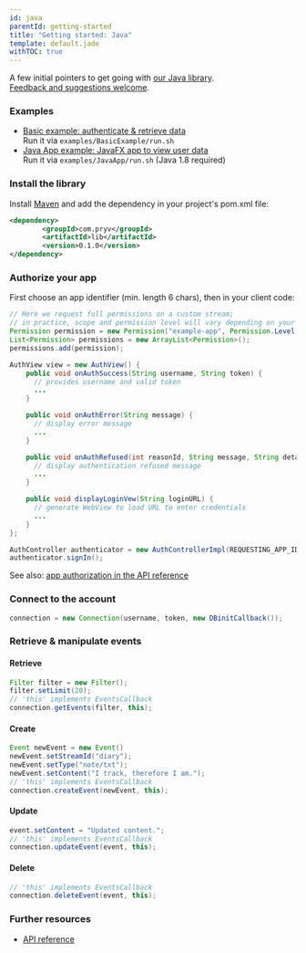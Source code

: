 ```yaml
---
id: java
parentId: getting-started
title: "Getting started: Java"
template: default.jade
withTOC: true
---
```


A few initial pointers to get going with [our Java library](https://github.com/pryv/lib-java).<br>
[Feedback and suggestions welcome](http://github.com/pryv/dev-site/issues).


### Examples

- [Basic example: authenticate & retrieve data](https://github.com/pryv/lib-java/blob/master/examples/BasicExample/src/main/java/BasicExample.java#L32)<br>
  Run it via `examples/BasicExample/run.sh`
- [Java App example: JavaFX app to view user data](https://github.com/pryv/lib-java/blob/master/examples/JavaApp/src/main/java/com/pryv/ExampleApp.java#L47)<br>
  Run it via `examples/JavaApp/run.sh` (Java 1.8 required)


### Install the library

Install [Maven](http://books.sonatype.com/mvnref-book/reference/installation-sect-maven-install.html) and add the dependency in your project's pom.xml file:

```xml
<dependency>
        <groupId>com.pryv</groupId>
        <artifactId>lib</artifactId>
        <version>0.1.0</version>
</dependency>
```


### Authorize your app

First choose an app identifier (min. length 6 chars), then in your client code:

```java
// Here we request full permissions on a custom stream;
// in practice, scope and permission level will vary depending on your needs
Permission permission = new Permission("example-app", Permission.Level.manage, "Example App");
List<Permission> permissions = new ArrayList<Permission>();
permissions.add(permission);

AuthView view = new AuthView() {
	public void onAuthSuccess(String username, String token) {
      // provides username and valid token
      ...
    }

    public void onAuthError(String message) {
      // display error message
      ...
    }

    public void onAuthRefused(int reasonId, String message, String detail) {
  	  // display authentication refused message
  	  ...
    }

    public void displayLoginVew(String loginURL) {
      // generate WebView to load URL to enter credentials
      ...
    }
};

AuthController authenticator = new AuthControllerImpl(REQUESTING_APP_ID, permissions, "en", "", view);
authenticator.signIn();
```

See also: [app authorization in the API reference](/reference/#authorizing-your-app)


### Connect to the account

```java
connection = new Connection(username, token, new DBinitCallback());
```


### Retrieve & manipulate events

#### Retrieve

```java
Filter filter = new Filter();
filter.setLimit(20);
// 'this' implements EventsCallback
connection.getEvents(filter, this);
```

#### Create

```java
Event newEvent = new Event()
newEvent.setStreamId("diary");
newEvent.setType("note/txt");
newEvent.setContent("I track, therefore I am.");
// 'this' implements EventsCallback
connection.createEvent(newEvent, this);
```

#### Update

```java
event.setContent = "Updated content.";
// 'this' implements EventsCallback
connection.updateEvent(event, this);
```

#### Delete

```java
// 'this' implements EventsCallback
connection.deleteEvent(event, this);
```


### Further resources

- [API reference](/reference/)
